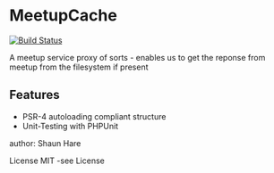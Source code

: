 MeetupCache
=========================
[![Build Status](https://travis-ci.org/sdh100shaun/MeetupCache.svg?branch=develop)](https://travis-ci.org/sdh100shaun/MeetupCache)

A meetup service proxy of sorts - enables us to get the reponse from meetup
from the filesystem if present

Features
--------

* PSR-4 autoloading compliant structure
* Unit-Testing with PHPUnit

author: Shaun Hare

License MIT -see License
